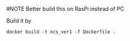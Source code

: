 #NOTE
Better build this on RasPi instead of PC

Build it by

```
docker build -t ncs_ver1 -f Dockerfile .
```


